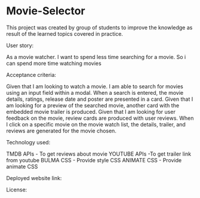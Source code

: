 # Movie-Selector

This project was created by group of students to improve the knowledge as result of the learned topics covered in practice.

User story: 

As a movie watcher. I want to spend less time searching for a movie. So i can spend more time watching movies


Acceptance criteria:

 Given that I am looking to watch a movie. I am able to search for movies using an input field within a modal.
When a search is entered, the movie details, ratings, release date and poster are presented in a card.
Given that I am looking for a preview of the searched movie, another card with the embedded movie trailer is produced.
Given that I am looking for user feedback on the movie, review cards are produced with user reviews.
When I click on a specific movie on the movie watch list, the details, trailer, and reviews are generated for the movie chosen.







Technology used:

TMDB APIs - To get reviews about movie
YOUTUBE APIs -To get trailer link from youtube
BULMA CSS - Provide style CSS
ANIMATE CSS - Provide animate CSS


Deployed website link:



License:

